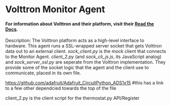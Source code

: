 # Volttron Monitor Agent
#### For information about Volttron and their platform, visit their [Read the Docs](https://volttron.readthedocs.io/en/develop/index.html).   

Description: The Volttron platform acts as a high-level interface to hardware. This agent runs a SSL-wrapped server socket that gets Volttron data out to an external client. _sock_client.py_ is the mock client that connects to the Monitor Agent. _client_2.py_ (and _sock_cli_js.js_, its JavaScript analog) and _sock_server_ssl.py_ are seperate from the Volttron implementation. They provide some of the socket logic that the agent and the client use to communicate, placed in its own file.  

https://github.com/adafruit/Adafruit_CircuitPython_ADS1x15
#this has a link to a few other dependcied towards the top of the file

client_2.py is the client script for the thermostat.py API/Register
